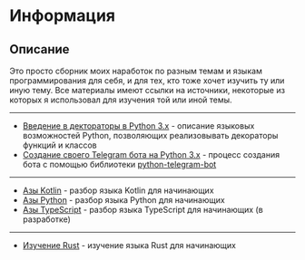 
# Информация

## Описание

Это просто сборник моих наработок по разным темам и языкам программирования для себя, и для тех, кто тоже хочет изучить ту или иную тему. Все материалы имеют ссылки на источники, некоторые из которых я использовал для изучения той или иной темы.

---

- [Введение в дектораторы в Python 3.x](/markdown/decorators.md) - описание языковых возможностей Python, позволяющих реализовывать декораторы функций и классов
- [Создание своего Telegram бота на Python 3.x](/markdown/telegram-bot.md) - процесс создания бота с помощью библиотеки [python-telegram-bot](https://github.com/python-telegram-bot/python-telegram-bot/)

---

- [Азы Kotlin](/markdown/kotlin.md) - разбор языка Kotlin для начинающих
- [Азы Python](/markdown/python.md) - разбор языка Python для начинающих
- [Азы TypeScript](/markdown/typescript.md) - разбор языка TypeScript для начинающих (в разработке)

---

- [Изучение Rust](/markdown/rust.md) - изучение языка Rust для начинающих